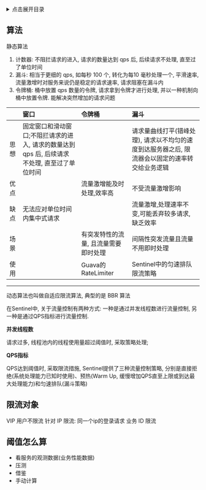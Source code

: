 <details>
<summary>点击展开目录</summary>

- [算法](#算法)
- [限流对象](#限流对象)
- [阈值怎么算](#阈值怎么算)

</details>


## 算法

静态算法

1. 计数器: 不阻拦请求的进入, 请求的数量达到 qps 后, 后续请求不处理, 直至过了单位时间
2. 漏斗: 相当于更细的 qps, 如每秒 100 个, 转化为每10 毫秒处理一个, 平滑速率, 流量激增时对服务来说仍是稳定的请求速率, 请求阻塞在漏斗内
3. 令牌桶: 桶中放置 qps 数量的令牌, 请求拿到令牌才进行处理, 并以一种机制向桶中放置令牌. 能解决突然增加的请求问题

|      | 窗口                                                                                         | 令牌桶                               | 漏斗                                                                                           |
| :--- | :------------------------------------------------------------------------------------------- | :----------------------------------- | :--------------------------------------------------------------------------------------------- |
| 思想 | 固定窗口和滑动窗口;不阻拦请求的进入, 请求的数量达到 qps 后, 后续请求不处理, 直至过了单位时间 |                                      | 请求量曲线打平(错峰处理), 请求以不均匀的速度到达服务器之后, 限流器会以固定的速率转交给业务逻辑 |
| 优点 |                                                                                              | 流量激增能及时处理,效率高            | 不受流量激增影响                                                                               |
| 缺点 | 无法应对单位时间内集中式请求                                                                 |                                      | 流量激增,处理速率不变,可能丢弃较多请求,缺乏效率                                                |
| 场景 |                                                                                              | 有突发特性的流量, 且流量需要即时处理 | 间隔性突发流量且流量不用即时处理                                                               |
| 使用 |                                                                                              | Guava的RateLimiter                   | Sentinel中的匀速排队限流策略                                                                   |

---

动态算法也叫做自适应限流算法, 典型的是 BBR 算法

在Sentinel中, 关于流量控制有两种方式: 一种是通过并发线程数进行流量控制, 另一种是通过QPS指标进行流量控制.

**并发线程数**

请求过多, 线程池内的线程使用量超过阈值时, 采取策略处理;

**QPS指标**

QPS达到阈值时, 采取限流措施, Sentinel提供了三种流量控制策略, 分别是直接拒绝(系统处理能力已知时使用)、预热(Warm Up, 缓慢增加QPS直至上限或到达最大处理能力)和匀速排队(漏斗策略)

## 限流对象

VIP 用户不限流
针对 IP 限流: 同一个ip的登录请求
业务 ID 限流

## 阈值怎么算

* 看服务的观测数据(业务性能数据)
* 压测
* 借鉴
* 手动计算
